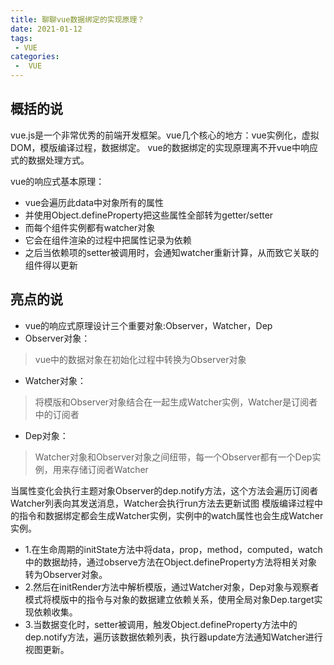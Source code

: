 ```yaml
---
title: 聊聊vue数据绑定的实现原理？
date: 2021-01-12
tags:
 - VUE
categories:
 -  VUE
---
```

## 概括的说
vue.js是一个非常优秀的前端开发框架。vue几个核心的地方：vue实例化，虚拟DOM，模版编译过程，数据绑定。
vue的数据绑定的实现原理离不开vue中响应式的数据处理方式。

vue的响应式基本原理：
- vue会遍历此data中对象所有的属性
- 并使用Object.defineProperty把这些属性全部转为getter/setter
- 而每个组件实例都有watcher对象
- 它会在组件渲染的过程中把属性记录为依赖
- 之后当依赖项的setter被调用时，会通知watcher重新计算，从而致它关联的组件得以更新
## 亮点的说
- vue的响应式原理设计三个重要对象:Observer，Watcher，Dep
- Observer对象：
> vue中的数据对象在初始化过程中转换为Observer对象
- Watcher对象：
> 将模版和Observer对象结合在一起生成Watcher实例，Watcher是订阅者中的订阅者
- Dep对象：
> Watcher对象和Observer对象之间纽带，每一个Observer都有一个Dep实例，用来存储订阅者Watcher

当属性变化会执行主题对象Observer的dep.notify方法，这个方法会遍历订阅者Watcher列表向其发送消息，Watcher会执行run方法去更新试图
模版编译过程中的指令和数据绑定都会生成Watcher实例，实例中的watch属性也会生成Watcher实例。

- 1.在生命周期的initState方法中将data，prop，method，computed，watch中的数据劫持，通过observe方法在Object.defineProperty方法将相关对象转为Observer对象。
- 2.然后在initRender方法中解析模版，通过Watcher对象，Dep对象与观察者模式将模版中的指令与对象的数据建立依赖关系，使用全局对象Dep.target实现依赖收集。
- 3.当数据变化时，setter被调用，触发Object.defineProperty方法中的dep.notify方法，遍历该数据依赖列表，执行器update方法通知Watcher进行视图更新。